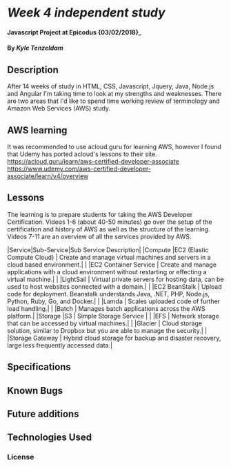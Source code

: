 # _Week 4 independent study_

#### Javascript Project at Epicodus {03/02/2018}_


#### By _**Kyle Tenzeldam**_

## Description
After 14 weeks of study in HTML, CSS, Javascript, Jquery, Java, Node.js and Angular I'm taking time to look at my strengths and weaknesses.
There are two areas that I'd like to spend time working review of terminology and Amazon Web Services (AWS) study.

## AWS learning
It was recommended to use acloud.guru for learning AWS, however I found that Udemy has ported acloud's lessons to their site.
https://acloud.guru/learn/aws-certified-developer-associate
https://www.udemy.com/aws-certified-developer-associate/learn/v4/overview

## Lessons
The learning is to prepare students for taking the AWS Developer Certification.
Videos 1-6 (about 40-50 minutes) go over the setup of the certification and history of AWS as well as the structure of the learning.
Videos 7-11 are an overview of all the services provided by AWS.



|Service|Sub-Service|Sub Service Description|
|Compute  |EC2 (Elastic Compute Cloud)  | Create and manage virtual machines and servers in a cloud based environment.|
|         |EC2 Container Service        | Create and manage applications with a cloud environment without restarting or effecting a virtual machine.|
|         |LightSail                    | Virtual private servers for hosting data, can be used to host websites connected with a domain.|
|         |EC2 BeanStalk                | Upload code for deployment.  Beanstalk understands Java, .NET, PHP, Node.js, Python, Ruby, Go, and Docker.|
|         |Lamda                        | Scales uploaded code of further load handling.|
|         |Batch                        | Manages batch applications across the AWS platform.|
|Storage  |S3                           | Simple Storage Service |
|         |EFS                          | Network storage that can be accessed by virtual machines.|
|         |Glacier                      | Cloud storage solution, similar to Dropbox but you are able to manage the security.|
|         |Storage Gateway              | Hybrid cloud storage for backup and disaster recovery, large less frequently accessed data.|

## Specifications

## Known Bugs

## Future additions

## Technologies Used

### License
